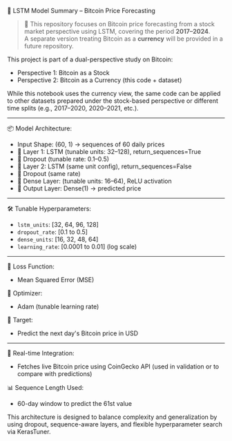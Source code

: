 🧠 LSTM Model Summary – Bitcoin Price Forecasting

> 📌 This repository focuses on Bitcoin price forecasting from a stock market perspective using LSTM, covering the period **2017–2024**.  
> A separate version treating Bitcoin as a **currency** will be provided in a future repository.

This project is part of a dual-perspective study on Bitcoin:

- Perspective 1: Bitcoin as a Stock
- Perspective 2: Bitcoin as a Currency (this code + dataset)

While this notebook uses the currency view, the same code can be applied to other datasets prepared under the stock-based perspective or different time splits (e.g., 2017–2020, 2020–2021, etc.).


---

📦 Model Architecture:

- Input Shape: (60, 1)  → sequences of 60 daily prices
- 🧩 Layer 1: LSTM (tunable units: 32–128), return_sequences=True
- 🔽 Dropout (tunable rate: 0.1–0.5)
- 🧩 Layer 2: LSTM (same unit config), return_sequences=False
- 🔽 Dropout (same rate)
- 🔢 Dense Layer: (tunable units: 16–64), ReLU activation
- 🎯 Output Layer: Dense(1) → predicted price

---

🛠 Tunable Hyperparameters:

- `lstm_units`: [32, 64, 96, 128]
- `dropout_rate`: [0.1 to 0.5]
- `dense_units`: [16, 32, 48, 64]
- `learning_rate`: [0.0001 to 0.01] (log scale)

---

🧪 Loss Function:
- Mean Squared Error (MSE)

🚀 Optimizer:
- Adam (tunable learning rate)

🎯 Target:
- Predict the next day's Bitcoin price in USD

---

🔗 Real-time Integration:
- Fetches live Bitcoin price using CoinGecko API (used in validation or to compare with predictions)

📊 Sequence Length Used:
- 60-day window to predict the 61st value

This architecture is designed to balance complexity and generalization by using dropout, sequence-aware layers, and flexible hyperparameter search via KerasTuner.
